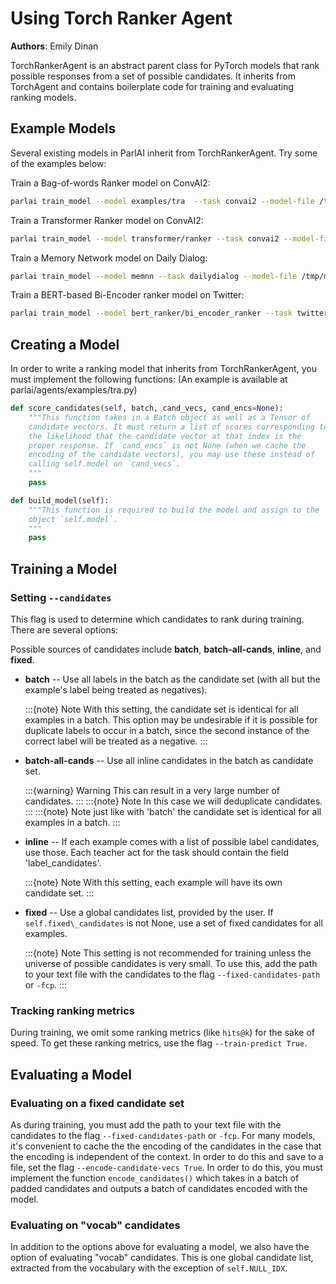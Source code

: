 Using Torch Ranker Agent
========================

__Authors__: Emily Dinan

TorchRankerAgent is an abstract parent class for PyTorch models that
rank possible responses from a set of possible candidates. It inherits
from TorchAgent and contains boilerplate code for training and
evaluating ranking models.

Example Models
--------------

Several existing models in ParlAI inherit from TorchRankerAgent. Try
some of the examples below:

Train a Bag-of-words Ranker model on ConvAI2:

```bash
parlai train_model --model examples/tra  --task convai2 --model-file /tmp/test --batchsize 32
```

Train a Transformer Ranker model on ConvAI2:

```bash
parlai train_model --model transformer/ranker --task convai2 --model-file /tmp/tr_convai2_test
```

Train a Memory Network model on Daily Dialog:

```bash
parlai train_model --model memnn --task dailydialog --model-file /tmp/memnn_dd_test --batchsize 20 --candidates batch --eval-candidates batch
```

Train a BERT-based Bi-Encoder ranker model on Twitter:

```bash
parlai train_model --model bert_ranker/bi_encoder_ranker --task twitter --model-file /tmp/bert_twitter_test --batchsize 10 --candidates batch --eval-candidates batch --data-parallel True
```

Creating a Model
----------------

In order to write a ranking model that inherits from TorchRankerAgent,
you must implement the following functions: (An example is available at
parlai/agents/examples/tra.py)

```python
def score_candidates(self, batch, cand_vecs, cand_encs=None):
    """This function takes in a Batch object as well as a Tensor of
    candidate vectors. It must return a list of scores corresponding to
    the likelihood that the candidate vector at that index is the
    proper response. If `cand_encs` is not None (when we cache the
    encoding of the candidate vectors), you may use these instead of
    calling self.model on `cand_vecs`.
    """
    pass

def build_model(self):
    """This function is required to build the model and assign to the
    object `self.model`.
    """
    pass
```

Training a Model
----------------

### Setting `--candidates`

This flag is used to determine which candidates to rank during training.
There are several options:

Possible sources of candidates include __batch__, __batch-all-cands__,
__inline__, and __fixed__.

- __batch__ -- Use all labels in the batch as the candidate set (with all but
  the example's label being treated as negatives).

   :::{note} Note
      With this setting, the candidate set is identical for all examples in a
      batch. This option may be undesirable if it is possible for duplicate labels
      to occur in a batch, since the second instance of the correct label will be
      treated as a negative.
   :::

- __batch-all-cands__ -- Use all inline candidates in the batch as candidate
  set.

  :::{warning} Warning
  This can result in a very large number of candidates.
  :::
  :::{note} Note
  In this case we will deduplicate candidates.
  :::
  :::{note} Note
  just like with
  'batch' the candidate set is identical for all examples in a batch.
  :::

- __inline__ -- If each example comes with a list of possible label candidates,
  use those. Each teacher act for the task should contain the field
  'label\_candidates'.

  :::{note} Note
  With this setting, each example will have its own candidate set.
  :::

- __fixed__ -- Use a global candidates list, provided by the user. If
  `self.fixed\_candidates` is not None, use a set of fixed candidates for all
  examples.

  :::{note} Note
  This setting is not recommended for training unless the universe of possible
  candidates is very small. To use this, add the path to your text
  file with the candidates to the flag `--fixed-candidates-path`
  or `-fcp`.
  :::

### Tracking ranking metrics

During training, we omit some ranking metrics (like `hits@k`) for the
sake of speed. To get these ranking metrics, use the flag
`--train-predict True`.

Evaluating a Model
------------------

### Evaluating on a fixed candidate set

As during training, you must add the path to your text file with the
candidates to the flag `--fixed-candidates-path` or `-fcp`. For many
models, it's convenient to cache the the encoding of the candidates in
the case that the encoding is independent of the context. In order to do
this and save to a file, set the flag `--encode-candidate-vecs True`. In
order to do this, you must implement the function `encode_candidates()`
which takes in a batch of padded candidates and outputs a batch of
candidates encoded with the model.

### Evaluating on "vocab" candidates

In addition to the options above for evaluating a model, we also have
the option of evaluating "vocab" candidates. This is one global
candidate list, extracted from the vocabulary with the exception of
`self.NULL_IDX`.
